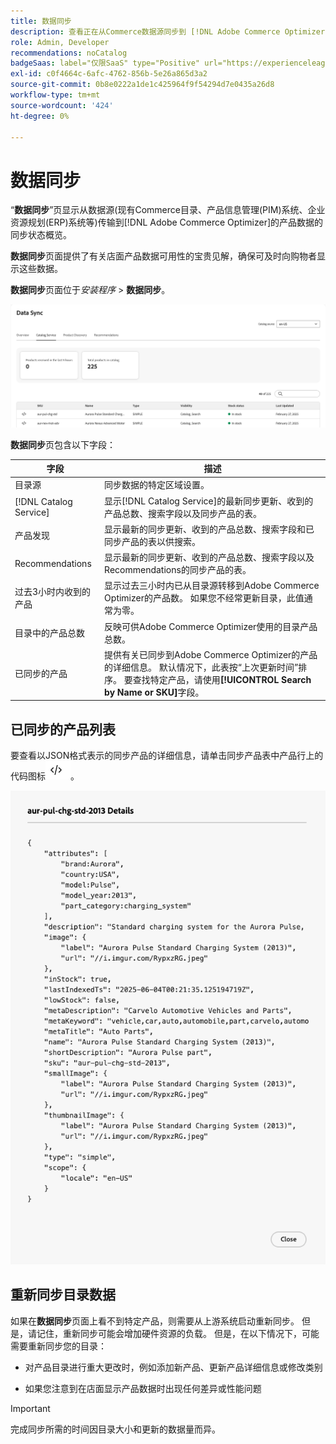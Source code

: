 ```yaml
---
title: 数据同步
description: 查看正在从Commerce数据源同步到 [!DNL Adobe Commerce Optimizer]中的目录数据。
role: Admin, Developer
recommendations: noCatalog
badgeSaas: label="仅限SaaS" type="Positive" url="https://experienceleague.adobe.com/zh-hans/docs/commerce/user-guides/product-solutions" tooltip="仅适用于Adobe Commerce as a Cloud Service和Adobe Commerce Optimizer项目(Adobe管理的SaaS基础架构)。"
exl-id: c0f4664c-6afc-4762-856b-5e26a865d3a2
source-git-commit: 0b8e0222a1de1c425964f9f54294d7e0435a26d8
workflow-type: tm+mt
source-wordcount: '424'
ht-degree: 0%

---
```


# 数据同步

“**数据同步**”页显示从数据源(现有Commerce目录、产品信息管理(PIM)系统、企业资源规划(ERP)系统等)传输到[!DNL Adobe Commerce Optimizer]的产品数据的同步状态概览。

**数据同步**&#x200B;页面提供了有关店面产品数据可用性的宝贵见解，确保可及时向购物者显示这些数据。

**数据同步**&#x200B;页面位于&#x200B;*安装程序* > **数据同步**。

![数据同步](../assets/data-sync.png)

**数据同步**&#x200B;页包含以下字段：

| 字段 | 描述 |
|--- |--- |
| 目录源 | 同步数据的特定区域设置。 |
| [!DNL Catalog Service] | 显示[!DNL Catalog Service]的最新同步更新、收到的产品总数、搜索字段以及同步产品的表。 |
| 产品发现 | 显示最新的同步更新、收到的产品总数、搜索字段和已同步产品的表以供搜索。 |
| Recommendations | 显示最新的同步更新、收到的产品总数、搜索字段以及Recommendations的同步产品的表。 |
| 过去3小时内收到的产品 | 显示过去三小时内已从目录源转移到Adobe Commerce Optimizer的产品数。 如果您不经常更新目录，此值通常为零。 |
| 目录中的产品总数 | 反映可供Adobe Commerce Optimizer使用的目录产品总数。 |
| 已同步的产品 | 提供有关已同步到Adobe Commerce Optimizer的产品的详细信息。 默认情况下，此表按“上次更新时间”排序。 要查找特定产品，请使用&#x200B;**[!UICONTROL Search by Name or SKU]**&#x200B;字段。 |

## 已同步的产品列表

要查看以JSON格式表示的同步产品的详细信息，请单击同步产品表中产品行上的代码图标![代码链接](../assets/data-sync-details.png)。

![同步产品详细信息](../assets/synced-products.png)

## 重新同步目录数据

如果在&#x200B;**数据同步**&#x200B;页面上看不到特定产品，则需要从上游系统启动重新同步。 但是，请记住，重新同步可能会增加硬件资源的负载。 但是，在以下情况下，可能需要重新同步您的目录：

- 对产品目录进行重大更改时，例如添加新产品、更新产品详细信息或修改类别

- 如果您注意到在店面显示产品数据时出现任何差异或性能问题

>[!IMPORTANT]
>
>完成同步所需的时间因目录大小和更新的数据量而异。
